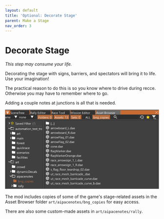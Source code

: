 ```yaml
---
layout: default
title: 'Optional: Decorate Stage'
parent: Make a Stage
nav_order: 3
---
```


# Decorate Stage

_This step may consume your life._

Decorating the stage with signs, barriers, and spectators will bring it to life. Use your imagination!

The practical reason to do this is so you know where to drive during recce.
Otherwise you may have to remember where to go.

Adding a couple notes at junctions is all that is needed.

![bng copies](./img/bng_copies.png)

The mod includes copies of some of the game's stage-related assets in the Asset Browser folder `art/aipacenotes/bng_copies` for easy access.

There are also some custom-made assets in `art/aipacenotes/rally`.
